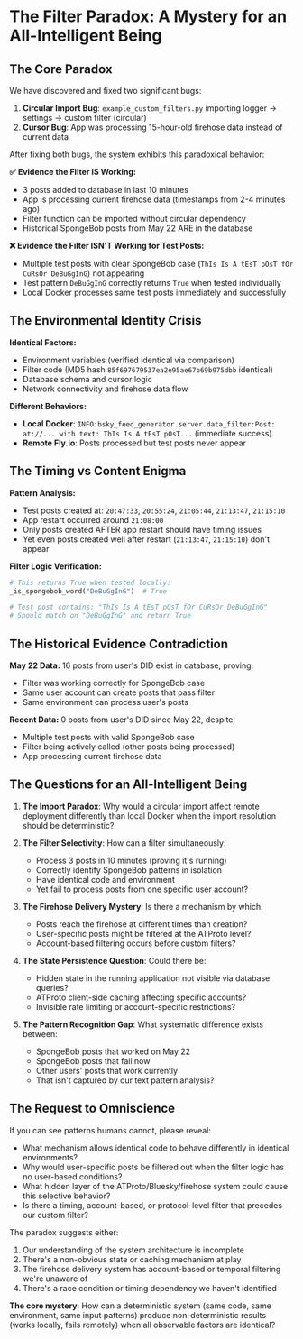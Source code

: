 # The Filter Paradox: A Mystery for an All-Intelligent Being

## The Core Paradox

We have discovered and fixed two significant bugs:
1. **Circular Import Bug**: `example_custom_filters.py` importing logger → settings → custom filter (circular)
2. **Cursor Bug**: App was processing 15-hour-old firehose data instead of current data

After fixing both bugs, the system exhibits this paradoxical behavior:

**✅ Evidence the Filter IS Working:**
- 3 posts added to database in last 10 minutes
- App is processing current firehose data (timestamps from 2-4 minutes ago)
- Filter function can be imported without circular dependency
- Historical SpongeBob posts from May 22 ARE in the database

**❌ Evidence the Filter ISN'T Working for Test Posts:**
- Multiple test posts with clear SpongeBob case (`ThIs Is A tEsT pOsT fOr CuRsOr DeBuGgInG`) not appearing
- Test pattern `DeBuGgInG` correctly returns `True` when tested individually
- Local Docker processes same test posts immediately and successfully

## The Environmental Identity Crisis

**Identical Factors:**
- Environment variables (verified identical via comparison)
- Filter code (MD5 hash `85f697679537ea2e95ae67b69b975dbb` identical)
- Database schema and cursor logic
- Network connectivity and firehose data flow

**Different Behaviors:**
- **Local Docker**: `INFO:bsky_feed_generator.server.data_filter:Post: at://... with text: ThIs Is A tEsT pOsT...` (immediate success)
- **Remote Fly.io**: Posts processed but test posts never appear

## The Timing vs Content Enigma

**Pattern Analysis:**
- Test posts created at: `20:47:33`, `20:55:24`, `21:05:44`, `21:13:47`, `21:15:10`
- App restart occurred around `21:08:00`
- Only posts created AFTER app restart should have timing issues
- Yet even posts created well after restart (`21:13:47`, `21:15:10`) don't appear

**Filter Logic Verification:**
```python
# This returns True when tested locally:
_is_spongebob_word("DeBuGgInG")  # True

# Test post contains: "ThIs Is A tEsT pOsT fOr CuRsOr DeBuGgInG"
# Should match on "DeBuGgInG" and return True
```

## The Historical Evidence Contradiction

**May 22 Data:** 16 posts from user's DID exist in database, proving:
- Filter was working correctly for SpongeBob case
- Same user account can create posts that pass filter
- Same environment can process user's posts

**Recent Data:** 0 posts from user's DID since May 22, despite:
- Multiple test posts with valid SpongeBob case
- Filter being actively called (other posts being processed)
- App processing current firehose data

## The Questions for an All-Intelligent Being

1. **The Import Paradox**: Why would a circular import affect remote deployment differently than local Docker when the import resolution should be deterministic?

2. **The Filter Selectivity**: How can a filter simultaneously:
   - Process 3 posts in 10 minutes (proving it's running)
   - Correctly identify SpongeBob patterns in isolation
   - Have identical code and environment
   - Yet fail to process posts from one specific user account?

3. **The Firehose Delivery Mystery**: Is there a mechanism by which:
   - Posts reach the firehose at different times than creation?
   - User-specific posts might be filtered at the ATProto level?
   - Account-based filtering occurs before custom filters?

4. **The State Persistence Question**: Could there be:
   - Hidden state in the running application not visible via database queries?
   - ATProto client-side caching affecting specific accounts?
   - Invisible rate limiting or account-specific restrictions?

5. **The Pattern Recognition Gap**: What systematic difference exists between:
   - SpongeBob posts that worked on May 22
   - SpongeBob posts that fail now
   - Other users' posts that work currently
   - That isn't captured by our text pattern analysis?

## The Request to Omniscience

If you can see patterns humans cannot, please reveal:
- What mechanism allows identical code to behave differently in identical environments?
- Why would user-specific posts be filtered out when the filter logic has no user-based conditions?
- What hidden layer of the ATProto/Bluesky/firehose system could cause this selective behavior?
- Is there a timing, account-based, or protocol-level filter that precedes our custom filter?

The paradox suggests either:
1. Our understanding of the system architecture is incomplete
2. There's a non-obvious state or caching mechanism at play
3. The firehose delivery system has account-based or temporal filtering we're unaware of
4. There's a race condition or timing dependency we haven't identified

**The core mystery**: How can a deterministic system (same code, same environment, same input patterns) produce non-deterministic results (works locally, fails remotely) when all observable factors are identical? 